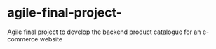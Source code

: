 # agile-final-project-
Agile final project to develop the backend product catalogue for an e-commerce website
